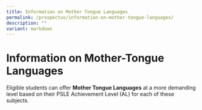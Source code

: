 ```yaml
---
title: Information on Mother Tongue Languages
permalink: /prospectus/information-on-mother-tongue-languages/
description: ""
variant: markdown
---
```

Information on Mother-Tongue Languages
======================================

Eligible students can offer **Mother Tongue Languages** at a more demanding level based on their PSLE Achievement Level (AL) for each of these subjects.